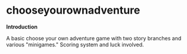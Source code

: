 # chooseyourownadventure

**Introduction**

A basic choose your own adventure game with two story branches and various "minigames." Scoring system and luck involved. 
